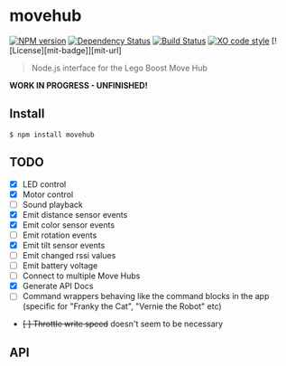 # movehub

[![NPM version](https://badge.fury.io/js/movehub.svg)](http://badge.fury.io/js/movehub)
[![Dependency Status](https://gemnasium.com/badges/github.com/hobbyquaker/node-movehub.svg)](https://gemnasium.com/github.com/hobbyquaker/node-movehub)
[![Build Status](https://travis-ci.org/hobbyquaker/node-movehub.svg?branch=master)](https://travis-ci.org/hobbyquaker/node-movehub)
[![XO code style](https://img.shields.io/badge/code_style-XO-5ed9c7.svg)](https://github.com/sindresorhus/xo)
[![License][mit-badge]][mit-url]

> Node.js interface for the Lego Boost Move Hub

**WORK IN PROGRESS - UNFINISHED!**


## Install

```
$ npm install movehub
```


## TODO

- [x] LED control
- [x] Motor control
- [ ] Sound playback
- [x] Emit distance sensor events
- [x] Emit color sensor events
- [ ] Emit rotation events
- [x] Emit tilt sensor events
- [ ] Emit changed rssi values
- [ ] Emit battery voltage
- [ ] Connect to multiple Move Hubs
- [x] Generate API Docs
- [ ] Command wrappers behaving like the command blocks in the app (specific for "Franky the Cat", "Vernie the Robot" 
etc)
- ~~[ ] Throttle write speed~~ doesn't seem to be necessary


## API

